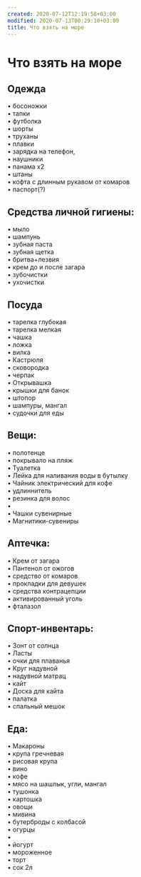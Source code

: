 ```yaml
---
created: 2020-07-12T12:19:58+03:00
modified: 2020-07-13T00:29:10+03:00
title: Что взять на море
---
```


# Что взять на море

## Одежда  
• босоножки  
• тапки  
• футболка  
• шорты  
• труханы  
• плавки  
• зарядка на телефон,   
• наушники  
• панама х2  
• штаны  
• кофта с длинным рукавом от комаров  
• паспорт(?)  

## Средства личной гигиены:   
• мыло  
• шампунь  
• зубная паста  
• зубная щетка  
• бритва+лезвия  
• крем до и после загара  
• зубочистки  
• ухочистки  



## Посуда  
• тарелка глубокая  
• тарелка мелкая  
• чашка  
• ложка  
• вилка  
• Кастрюля   
• сковородка  
• черпак  
• Открывашка   
• крышки для банок  
• штопор  
• шампуры, мангал  
• судочки для еды  

## Вещи:  
• полотенце  
• покрывало на пляж  
• Туалетка  
• Лейка для наливания воды в бутылку  
• Чайник электрический для кофе  
• удлиннитель   
• резинка для волос  
•   
• Чашки сувенирные  
• Магнитики-сувениры  

## Аптечка:  
• Крем от загара   
• Пантенол от ожогов  
• средство от комаров  
• прокладки для девушек  
• средства контрацепции  
• активированный уголь  
• фталазол  

## Спорт-инвентарь:  
• Зонт от солнца  
• Ласты  
• очки для плаванья  
• Круг надувной  
• надувной матрац   
• кайт  
• Доска для кайта  
• палатка  
• спальный мешок  



## Еда:  
• Макароны  
• крупа гречневая  
• рисовая крупа  
• вино  
• кофе  
• мясо на шашлык, угли, мангал  
• тушонка   
• картошка   
• овощи  
• мивина  
• бутерброды с колбасой  
• огурцы  
•   
• йогурт  
• мороженное  
• торт  
• сок 2л